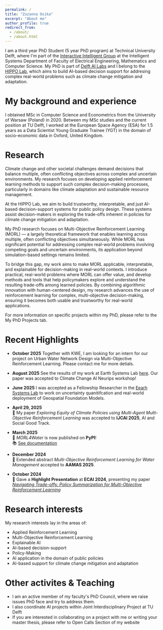 ```yaml
---
permalink: /
title: "Zuzanna Osika"
excerpt: "About me"
author_profile: true
redirect_from: 
  - /about/
  - /about.html
---
```



I am a third year PhD Student (5 year PhD program) at Technical University Delft, where I'm part of the [Interactive Intelligent Group](https://www.tudelft.nl/ewi/over-de-faculteit/afdelingen/intelligent-systems/interactive-intelligence) at the Intelligent Systems Department of Faculty of Electrical Engineering, Mathematics and Computer Science. My PhD is part of [Delft AI Labs](https://www.tudelft.nl/ai/tu-delft-ai-labs) and I belong to the [HIPPO Lab](https://www.tudelft.nl/ai/hippo-lab/), which aims to build AI-based decision support for addresing complex real-world problems such as climate change mitigation and adaptation.

My background and experience
======
 I obtained MSc in Computer Science and Econometrics from the University of Warsaw (Poland) in 2020. Between my MSc studies and the current position at TU Delft, I worked at the European Space Agency (ESA) for 1.5 years as a Data Scientist Young Graduate Trainee (YGT) in the domain of socio-economic data in Oxford, United Kingdom.



Research
======

Climate change and other societal challenges demand decisions that balance multiple, often conflicting objectives across complex and uncertain environments. My research focuses on developing applied reinforcement learning methods to support such complex decision-making processes, particularly in domains like climate adaptation and sustainable resource management.

At the HIPPO Lab, we aim to build trustworthy, interpretable, and just AI-based decision-support systems for public policy design. These systems assist decision-makers in exploring the trade-offs inherent in policies for climate change mitigation and adaptation.

My PhD research focuses on Multi-Objective Reinforcement Learning (MORL) — a largely theoretical framework that enables learning across multiple, often conflicting objectives simultaneously. While MORL has significant potential for addressing complex real-world problems involving competing goals and uncertain environments, its application beyond simulation-based settings remains limited.

To bridge this gap, my work aims to make MORL applicable, interpretable, and explainable for decision-making in real-world contexts. I introduce practical, real-world problems where MORL can offer value, and develop methods and tools that help policymakers explore and understand the resulting trade-offs among learned policies. By combining algorithmic innovation with human-centered design, my research advances the use of reinforcement learning for complex, multi-objective decision-making, ensuring it becomes both usable and trustworthy for real-world applications.

For more information on specific projects within my PhD, please refer to the My PhD Projects tab.


Recent Highlights
======

- **October 2025**
  Together with KWE, I am looking for an intern for our project on Urban Water Network Design via Multi-Objective Reinforcement Learning. Please contact me for more detials.

- **August 2025**
  See the results of my work at Earth Systems Lab [here](https://www.youtube.com/watch?v=Pl62YMT5GOU). Our paper was accepted to Climate Change AI Neurips workshop!
  
- **June 2025**
  I was accepted as a Fellowship Researcher in the [Eearh Systems Lab](https://eslab.ai/) to work on uncertainty quanitifcation and real-world deployment of Geospatial Foundation Models.

- **April 29, 2025**  
  📄 My paper *Exploring Equity of Climate Policies using Multi-Agent Multi-Objective Reinforcement Learning* was accepted to **IJCAI 2025**, AI and Social Good Track.

- **March 2025**  
  🚀 *MORL4Water* is now published on **PyPI**!  
  📚 [See documentation](https://osikazuzanna.github.io/morl4water/)

- **December 2024**  
  📝 Extended abstract *Multi-Objective Reinforcement Learning for Water Management* accepted to **AAMAS 2025**.

- **October 2024**  
  🎤 Gave a **Highlight Presentation** at **ECAI 2024**, presenting my paper  
  *[Navigating Trade-offs: Policy Summarization for Multi-Objective Reinforcement Learning](https://ebooks.iospress.nl/doi/10.3233/FAIA240830)*




Research interests
======

My research interests lay in the areas of:

* Applied Reinforcement Learning
* Multi-Objective Reinforcement Learning
* Explainable AI
* AI-based decision-support
* Policy-Making
* AI application in the domain of public policies
* AI-based support for climate change mitigation and adaptation

Other activites & Teaching
======

- I am an active member of my faculty's PhD Council, where we raise issues PhD face and try to address them. 
- I also coordinate AI projects within Joint Interdisciplinary Project at TU Delft
- If you are interested in collaborating on a project with me or writing your master thesis, please refer to Open Calls Section of my website
